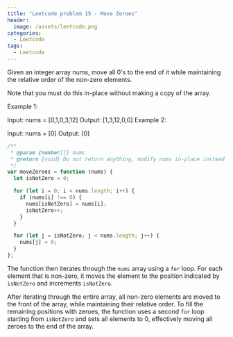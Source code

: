 ```yaml
---
title: "Leetcode problem 15 - Move Zeroes"
header:
  image: /assets/leetcode.png
categories:
  - Leetcode
tags:
  - Leetcode
---
```


Given an integer array nums, move all 0's to the end of it while maintaining the relative order of the non-zero elements.

Note that you must do this in-place without making a copy of the array.

Example 1:

Input: nums = [0,1,0,3,12]
Output: [1,3,12,0,0]
Example 2:

Input: nums = [0]
Output: [0]

```js
/**
 * @param {number[]} nums
 * @return {void} Do not return anything, modify nums in-place instead.
 */
var moveZeroes = function (nums) {
  let isNotZero = 0;

  for (let i = 0; i < nums.length; i++) {
    if (nums[i] !== 0) {
      nums[isNotZero] = nums[i];
      isNotZero++;
    }
  }

  for (let j = isNotZero; j < nums.length; j++) {
    nums[j] = 0;
  }
};
```

The function then iterates through the `nums` array using a `for` loop. For each element that is non-zero, it moves the element to the position indicated by `isNotZero` and increments `isNotZero`.

After iterating through the entire array, all non-zero elements are moved to the front of the array, while maintaining their relative order. To fill the remaining positions with zeroes, the function uses a second `for` loop starting from `isNotZero` and sets all elements to 0, effectively moving all zeroes to the end of the array.
